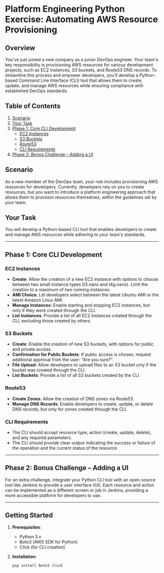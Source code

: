 # Platform Engineering Python Exercise: Automating AWS Resource Provisioning

## Overview
You've just joined a new company as a junior DevOps engineer. Your team's key responsibility is provisioning AWS resources for various development projects, such as EC2 instances, S3 buckets, and Route53 DNS records. To streamline this process and empower developers, you'll develop a Python-based Command Line Interface (CLI) tool that allows them to create, update, and manage AWS resources while ensuring compliance with established DevOps standards.

## Table of Contents
1. [Scenario](#scenario)
2. [Your Task](#your-task)
3. [Phase 1: Core CLI Development](#phase-1-core-cli-development)
   - [EC2 Instances](#ec2-instances)
   - [S3 Buckets](#s3-buckets)
   - [Route53](#route53)
   - [CLI Requirements](#cli-requirements)
4. [Phase 2: Bonus Challenge – Adding a UI](#phase-2-bonus-challenge--adding-a-ui)

## Scenario
As a new member of the DevOps team, your role includes provisioning AWS resources for developers. Currently, developers rely on you to create resources, but you want to introduce a platform engineering approach that allows them to provision resources themselves, within the guidelines set by your team.

## Your Task
You will develop a Python-based CLI tool that enables developers to create and manage AWS resources while adhering to your team's standards.

---

## Phase 1: Core CLI Development

### EC2 Instances
- **Create**: Allow the creation of a new EC2 instance with options to choose between two small instance types (t3.nano and t4g.nano). Limit the creation to a maximum of two running instances.
- **AMI Choice**: Let developers select between the latest Ubuntu AMI or the latest Amazon Linux AMI.
- **Manage Instances**: Enable starting and stopping EC2 instances, but only if they were created through the CLI.
- **List Instances**: Provide a list of all EC2 instances created through the CLI, excluding those created by others.

### S3 Buckets
- **Create**: Enable the creation of new S3 buckets, with options for public and private access.
- **Confirmation for Public Buckets**: If public access is chosen, request additional approval from the user: "Are you sure?".
- **File Upload**: Allow developers to upload files to an S3 bucket only if the bucket was created through the CLI.
- **List Buckets**: Provide a list of all S3 buckets created by the CLI.

### Route53
- **Create Zones**: Allow the creation of DNS zones via Route53.
- **Manage DNS Records**: Enable developers to create, update, or delete DNS records, but only for zones created through the CLI.

### CLI Requirements
- The CLI should accept resource type, action (create, update, delete), and any required parameters.
- The CLI should provide clear output indicating the success or failure of the operation and the current status of the resource.

---

## Phase 2: Bonus Challenge – Adding a UI
For an extra challenge, integrate your Python CLI tool with an open-source tool like Jenkins to provide a user interface (UI). Each resource and action can be implemented as a different screen or job in Jenkins, providing a more accessible platform for developers to use.

---

## Getting Started
1. **Prerequisites**:
   - Python 3.x
   - Boto3 (AWS SDK for Python)
   - Click (for CLI creation)
   
2. **Installation**:
   ```bash
   pip install boto3 click
